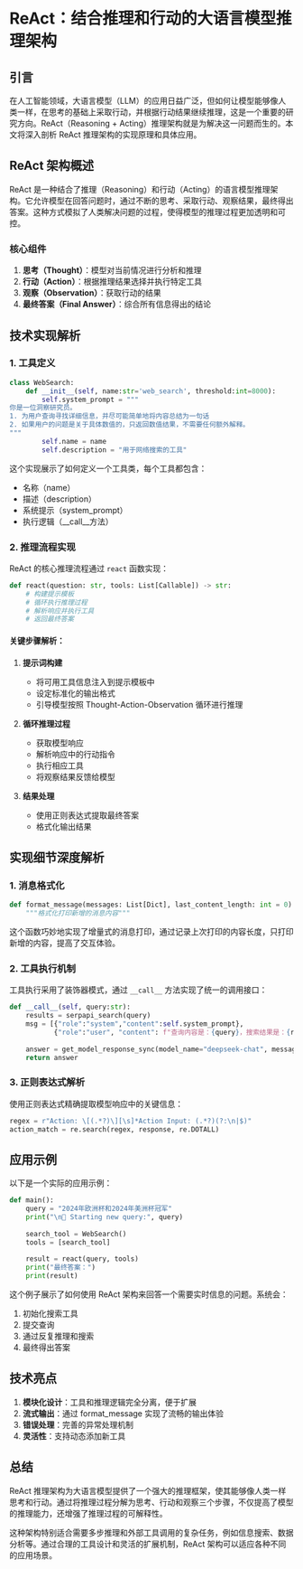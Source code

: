 # ReAct：结合推理和行动的大语言模型推理架构

## 引言

在人工智能领域，大语言模型（LLM）的应用日益广泛，但如何让模型能够像人类一样，在思考的基础上采取行动，并根据行动结果继续推理，这是一个重要的研究方向。ReAct（Reasoning + Acting）推理架构就是为解决这一问题而生的。本文将深入剖析 ReAct 推理架构的实现原理和具体应用。

## ReAct 架构概述

ReAct 是一种结合了推理（Reasoning）和行动（Acting）的语言模型推理架构。它允许模型在回答问题时，通过不断的思考、采取行动、观察结果，最终得出答案。这种方式模拟了人类解决问题的过程，使得模型的推理过程更加透明和可控。

### 核心组件

1. **思考（Thought）**：模型对当前情况进行分析和推理
2. **行动（Action）**：根据推理结果选择并执行特定工具
3. **观察（Observation）**：获取行动的结果
4. **最终答案（Final Answer）**：综合所有信息得出的结论

## 技术实现解析

### 1. 工具定义

```python
class WebSearch:
    def __init__(self, name:str='web_search', threshold:int=8000):
        self.system_prompt = """
你是一位洞察研究员。
1. 为用户查询寻找详细信息，并尽可能简单地将内容总结为一句话
2. 如果用户的问题是关于具体数值的，只返回数值结果，不需要任何额外解释。
"""
        self.name = name
        self.description = "用于网络搜索的工具"
```

这个实现展示了如何定义一个工具类，每个工具都包含：
- 名称（name）
- 描述（description）
- 系统提示（system_prompt）
- 执行逻辑（__call__方法）

### 2. 推理流程实现

ReAct 的核心推理流程通过 `react` 函数实现：

```python
def react(question: str, tools: List[Callable]) -> str:
    # 构建提示模板
    # 循环执行推理过程
    # 解析响应并执行工具
    # 返回最终答案
```

#### 关键步骤解析：

1. **提示词构建**
   - 将可用工具信息注入到提示模板中
   - 设定标准化的输出格式
   - 引导模型按照 Thought-Action-Observation 循环进行推理

2. **循环推理过程**
   - 获取模型响应
   - 解析响应中的行动指令
   - 执行相应工具
   - 将观察结果反馈给模型

3. **结果处理**
   - 使用正则表达式提取最终答案
   - 格式化输出结果

## 实现细节深度解析

### 1. 消息格式化

```python
def format_message(messages: List[Dict], last_content_length: int = 0) -> int:
    """格式化打印新增的消息内容"""
```

这个函数巧妙地实现了增量式的消息打印，通过记录上次打印的内容长度，只打印新增的内容，提高了交互体验。

### 2. 工具执行机制

工具执行采用了装饰器模式，通过 `__call__` 方法实现了统一的调用接口：

```python
def __call__(self, query:str):
    results = serpapi_search(query)
    msg = [{"role":"system","content":self.system_prompt},
           {"role":"user", "content": f"查询内容是：{query}，搜索结果是：{results}"}]
    
    answer = get_model_response_sync(model_name="deepseek-chat", messages=msg)
    return answer
```

### 3. 正则表达式解析

使用正则表达式精确提取模型响应中的关键信息：

```python
regex = r"Action: \[(.*?)\][\s]*Action Input: (.*?)(?:\n|$)"
action_match = re.search(regex, response, re.DOTALL)
```

## 应用示例

以下是一个实际的应用示例：

```python
def main():
    query = "2024年欧洲杯和2024年美洲杯冠军"
    print("\n🚀 Starting new query:", query)
    
    search_tool = WebSearch()
    tools = [search_tool]
    
    result = react(query, tools)
    print("最终答案：")
    print(result)
```

这个例子展示了如何使用 ReAct 架构来回答一个需要实时信息的问题。系统会：
1. 初始化搜索工具
2. 提交查询
3. 通过反复推理和搜索
4. 最终得出答案

## 技术亮点

1. **模块化设计**：工具和推理逻辑完全分离，便于扩展
2. **流式输出**：通过 format_message 实现了流畅的输出体验
3. **错误处理**：完善的异常处理机制
4. **灵活性**：支持动态添加新工具

## 总结

ReAct 推理架构为大语言模型提供了一个强大的推理框架，使其能够像人类一样思考和行动。通过将推理过程分解为思考、行动和观察三个步骤，不仅提高了模型的推理能力，还增强了推理过程的可解释性。

这种架构特别适合需要多步推理和外部工具调用的复杂任务，例如信息搜索、数据分析等。通过合理的工具设计和灵活的扩展机制，ReAct 架构可以适应各种不同的应用场景。
